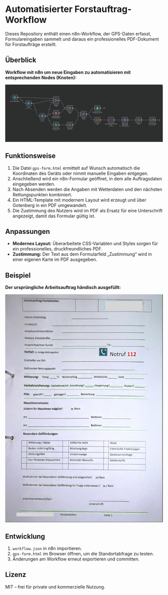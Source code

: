 # Automatisierter Forstauftrag-Workflow

Dieses Repository enthält einen n8n-Workflow, der GPS-Daten erfasst,
Formulareingaben sammelt und daraus ein professionelles PDF-Dokument
für Forstaufträge erstellt.

## Überblick

**Workflow mit n8n um neue Eingaben zu automatisieren mit entsprechenden Nodes (Knoten):**

![](/forstauftrag-workflow.png)

## Funktionsweise

1. Die Datei `gps-form.html` ermittelt auf Wunsch automatisch die
   Koordinaten des Geräts oder nimmt manuelle Eingaben entgegen.
2. Anschließend wird ein n8n-Formular geöffnet, in dem alle
   Auftragsdaten eingegeben werden.
3. Nach Absenden werden die Angaben mit Wetterdaten und den nächsten
   Rettungspunkten kombiniert.
4. Ein HTML-Template mit modernem Layout wird erzeugt und über
   Gotenberg in ein PDF umgewandelt.
5. Die Zustimmung des Nutzers wird im PDF als Ersatz für eine
   Unterschrift angezeigt, damit das Formular gültig ist.

## Anpassungen

- **Modernes Layout:** Überarbeitete CSS-Variablen und Styles sorgen
  für ein professionelles, druckfreundliches PDF.
- **Zustimmung:** Der Text aus dem Formularfeld „Zustimmung“ wird in
  einer eigenen Karte im PDF ausgegeben.

## Beispiel

**Der ursprüngliche Arbeitsauftrag händisch ausgefüllt:**

![](/alt-auftrag.png)

## Entwicklung

1. `workflow.json` in n8n importieren.
2. `gps-form.html` im Browser öffnen, um die Standortabfrage zu testen.
3. Änderungen am Workflow erneut exportieren und committen.

## Lizenz

MIT – frei für private und kommerzielle Nutzung.

